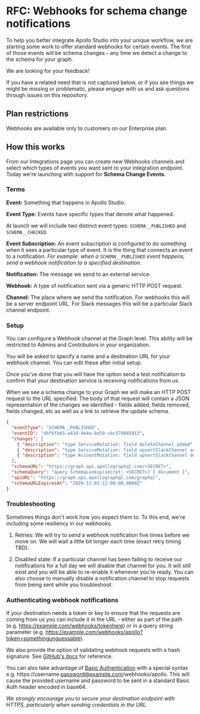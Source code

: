 # RFC: Webhooks for schema change notifications

To help you better integrate Apollo Studio into your unique workflow, we are starting some work to offer standard webhooks for certain events. The first of those events will be schema changes - any time we detect a change to the schema for your graph.

We are looking for your feedback!

If you have a related need that is not captured below, or if you see things we might be missing or problematic, please engage with us and ask questions through issues on this repository.

## Plan restrictions

Webhooks are available only to customers on our Enterprise plan.

## How this works

From our Integrations page you can create new Webhooks channels and select which types of events you want sent to your integration endpoint. Today we're launching with support for **Schema Change Events**. 

### Terms
**Event:** Something that happens in Apollo Studio.

**Event Type:** Events have specific types that denote what happened.

At launch we will include two distinct event types: `SCHEMA__PUBLISHED` and `SCHEMA__CHECKED`.

**Event Subscription:** An event subscription is configured to do something when it sees a particular type of event. It is the thing that connects an event to a notification.
*For example: when a `SCHEMA__PUBLISHED` event happens, send a webhook notification to a specified destination.*

**Notification:** The message we send to an external service.

**Webhook:** A type of notification sent via a generic HTTP POST request.

**Channel:** The place where we send the notification. 
For webhooks this will be a server endpoint URL. 
For Slack messages this will be a particular Slack channel endpoint.

### Setup

You can configure a Webhook channel at the Graph level. This ability will be restricted to Admins and Contributors in your organization.

You will be asked to specify a name and a destination URL for your webhook channel. You can edit these after initial setup.

Once you've done that you will have the option send a test notification to confirm that your destination service is receiving notifications from us.

When we see a schema change to your Graph we will make an HTTP POST request to the URL specified.
The body of that request will contain a JSON representation of the changes we identified - fields added, fields removed, fields changed, etc as well as a link to retrieve the update schema.

```json
{
  "eventType": "SCHEMA__PUBLISHED",
  "eventID": "dbf6fb65-a418-4e4a-be50-cbc579845913",
  "changes": [
    { "description": "type ServiceMutation: field deleteChannel added" },
    { "description": "type ServiceMutation: field upsertSlackChannel added" },
    { "description": "type AccountMutation: field upsertSlackChannel deprecated" },
  ],
  "schemaURL": "https://graph.api.apollographql.com/<SECRET>",
  "schemaQuery": "query SchemaLookup(secret: <SECRET>) { document }",
  "apiURL": "https://graph.api.apollographql.com/graphql",
  "schemaURLExpiresAt": "2020-12-01:12:00:00.0000Z"
}
```

### Troubleshooting

Sometimes things don't work how you expect them to. To this end, we're including some resiliency in our webhooks.

1. Retries: We will try to send a webhook notification five times before we move on. We will wait a little bit longer each time (exact retry timing TBD).

2. Disabled state: If a particular channel has been failing to receive our notifications for a full day we will disable that channel for you. It will still exist and you will be able to re-enable it whenever you're ready. You can also choose to manually disable a notification channel to stop requests from being sent while you troubleshoot.

### Authenticating webhook notifications

If your destination needs a token or key to ensure that the requests are coming from us you can include it in the URL - either as part of the path (e.g. https://example.com/webhooks/tokenhere) or in a query string parameter (e.g. https://example.com/webhooks/apollo?token=somethingunguessable).

We also provide the option of validating webhook requests with a hash signature. See [GitHub's docs](https://developer.github.com/webhooks/securing/) for reference.

You can also take advantage of [Basic Authentication](https://developer.mozilla.org/en-US/docs/Web/HTTP/Authentication#Basic_authentication_scheme) with a special syntax e.g. https://username:password@example.com/webhooks/apollo. This will cause the provided username and password to be sent in a standard Basic Auth header encoded in base64.

*We strongly encourage you to secure your destination endpoint with HTTPS, particularly when sending credentials in the URL.*

